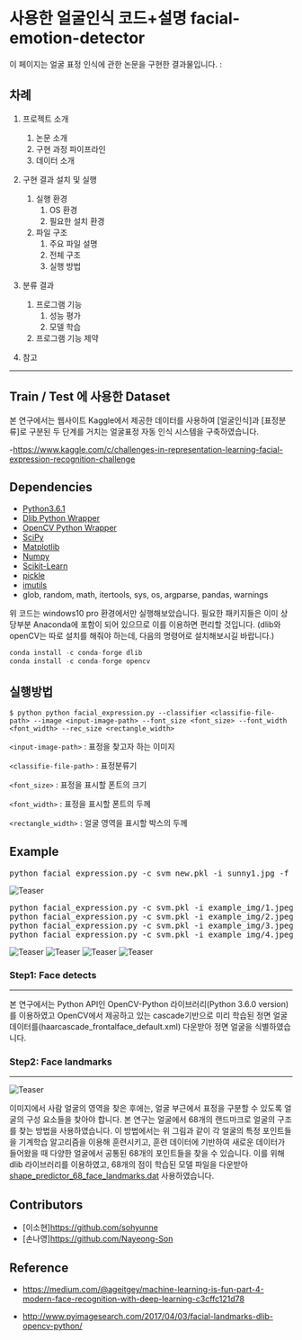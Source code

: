사용한 얼굴인식 코드+설명
facial-emotion-detector
===========

이 페이지는 얼굴 표정 인식에 관한 논문을 구현한 결과물입니다. :

차례
----

1. 프로젝트 소개
    1. 논문 소개
    2. 구현 과정 파이프라인
    3. 데이터 소개

2. 구현 결과 설치 및 실행
    1. 실행 환경
        1. OS 환경
        2. 필요한 설치 환경
    2. 파일 구조
        1. 주요 파일 설명
        2. 전체 구조
        3. 실행 방법
    
3. 분류 결과
    1. 프로그램 기능
        1. 성능 평가
        2. 모델 학습
    2. 프로그램 기능 제약
    
4. 참고
---

Train / Test 에 사용한 Dataset
--------
본 연구에서는 웹사이트 Kaggle에서 제공한 데이터를 사용하여 [얼굴인식]과 [표정분류]로 구분된 두 단계를 거치는 얼굴표정 자동 인식 시스템을 구축하였습니다.

-https://www.kaggle.com/c/challenges-in-representation-learning-facial-expression-recognition-challenge


Dependencies
--------
* [Python3.6.1](https://www.python.org/downloads/release/python-361/)
* [Dlib Python Wrapper](http://dlib.net/)
* [OpenCV Python Wrapper](http://opencv.org/)
* [SciPy](http://www.scipy.org/install.html)
* [Matplotlib](http://matplotlib.org/)
* [Numpy](http://www.numpy.org/)
* [Scikit-Learn](http://scikit-learn.org/)
* [pickle](https://docs.python.org/2/library/pickle.html)
* [imutils](https://pypi.python.org/pypi/imutils)
* glob, random, math, itertools, sys, os, argparse, pandas, warnings

위 코드는 windows10 pro 환경에서만 실행해보았습니다. 
필요한 패키지들은 이미 상당부분 Anaconda에 포함이 되어 있으므로 이를 이용하면 편리할 것입니다. (dlib와 openCV는 따로 설치를 해줘야 하는데, 다음의 명령어로 설치해보시길 바랍니다.)
```python
conda install -c conda-forge dlib
conda install -c conda-forge opencv
```

실행방법
--------
```
$ python python facial_expression.py --classifier <classifie-file-path> --image <input-image-path> --font_size <font_size> --font_width <font_width> --rec_size <rectangle_width>
```

`<input-image-path>` : 표정을 찾고자 하는 이미지 

`<classifie-file-path>` : 표정분류기


`<font_size>` : 표정을 표시할 폰트의 크기

`<font_width>` : 표정을 표시할 폰트의 두께

`<rectangle_width>` : 얼굴 영역을 표시할 박스의 두께


Example
---------
<pre>
python facial_expression.py -c svm_new.pkl -i sunny1.jpg -f 4 -w 4 -r 4
</pre>

![Teaser](http://cfile2.uf.tistory.com/image/9906063359BF441C22AB7C)

<pre>
python facial_expression.py -c svm.pkl -i example_img/1.jpeg -f 0.3 -w 1 -r 1
python facial_expression.py -c svm.pkl -i example_img/2.jpeg -f 0.3 -w 1 -r 1
python facial_expression.py -c svm.pkl -i example_img/3.jpeg -f 0.3 -w 1 -r 1
python facial_expression.py -c svm.pkl -i example_img/4.jpeg -f 0.3 -w 1 -r 1
</pre>

![Teaser](http://cfile26.uf.tistory.com/image/99EEA03359BF5BDC0A4F96)
![Teaser](http://cfile7.uf.tistory.com/image/9938423359BF5BDC01E8F3)
![Teaser](http://cfile9.uf.tistory.com/image/9946A73359BF5BDC31FFA1)
![Teaser](http://cfile9.uf.tistory.com/image/9927AB3359BF5BDC3731D0)

### Step1: Face detects
--------
 본 연구에서는 Python API인 OpenCV-Python 라이브러리(Python 3.6.0 version)를 이용하였고 OpenCV에서 제공하고 있는 cascade기반으로 미리 학습된 정면 얼굴 데이터를(haarcascade_frontalface_default.xml) 다운받아 정면 얼굴을 식별하였습니다. 

### Step2: Face landmarks
---------

![Teaser](http://cfile24.uf.tistory.com/image/99659A3359BFA98134A804)

이미지에서 사람 얼굴의 영역을 찾은 후에는, 얼굴 부근에서 표정을 구분할 수 있도록 얼굴의 구성 요소들을 찾아야 합니다. 본 연구는 얼굴에서 68개의 랜드마크로 얼굴의 구조를 찾는 방법을 사용하였습니다. 이 방법에서는 위 그림과 같이 각 얼굴의 특정 포인트들을 기계학습 알고리즘을 이용해 훈련시키고, 훈련 데이터에 기반하여 새로운 데이터가 들어왔을 때 다양한 얼굴에서 공통된 68개의 포인트들을 찾을 수 있습니다. 이를 위해 dlib 라이브러리를 이용하였고, 68개의 점이 학습된 모델 파일을 다운받아 [shape_predictor_68_face_landmarks.dat](https://github.com/AKSHAYUBHAT/TensorFace/blob/master/openface/models/dlib/shape_predictor_68_face_landmarks.dat) 사용하였습니다.



Contributors
--------
* [이소현]https://github.com/sohyunne
* [손나영]https://github.com/Nayeong-Son

Reference
----------
* https://medium.com/@ageitgey/machine-learning-is-fun-part-4-modern-face-recognition-with-deep-learning-c3cffc121d78

* http://www.pyimagesearch.com/2017/04/03/facial-landmarks-dlib-opencv-python/
